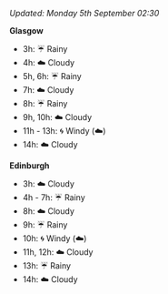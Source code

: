 *Updated: Monday 5th September 02:30*

**Glasgow**

* 3h: :umbrella: Rainy
* 4h: :cloud: Cloudy
* 5h, 6h: :umbrella: Rainy
* 7h: :cloud: Cloudy
* 8h: :umbrella: Rainy
* 9h, 10h: :cloud: Cloudy
* 11h - 13h: :cyclone: Windy (:cloud:)
* 14h: :cloud: Cloudy

**Edinburgh**

* 3h: :cloud: Cloudy
* 4h - 7h: :umbrella: Rainy
* 8h: :cloud: Cloudy
* 9h: :umbrella: Rainy
* 10h: :cyclone: Windy (:cloud:)
* 11h, 12h: :cloud: Cloudy
* 13h: :umbrella: Rainy
* 14h: :cloud: Cloudy
